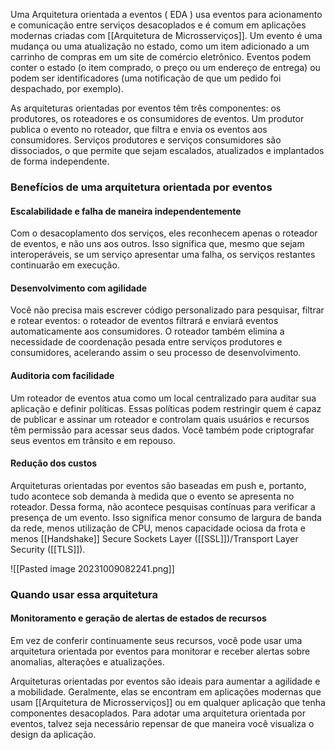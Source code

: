 Uma Arquitetura orientada a eventos ( EDA ) usa eventos para acionamento e comunicação entre serviços desacoplados e é comum em aplicações modernas criadas com [[Arquitetura de Microsserviços]]. Um evento é uma mudança ou uma atualização no estado, como um item adicionado a um carrinho de compras em um site de comércio eletrônico. Eventos podem conter o estado (o item comprado, o preço ou um endereço de entrega) ou podem ser identificadores (uma notificação de que um pedido foi despachado, por exemplo).

As arquiteturas orientadas por eventos têm três componentes: os produtores, os roteadores e os consumidores de eventos. Um produtor publica o evento no roteador, que filtra e envia os eventos aos consumidores. Serviços produtores e serviços consumidores são dissociados, o que permite que sejam escalados, atualizados e implantados de forma independente.

### Benefícios de uma arquitetura orientada por eventos

#### Escalabilidade e falha de maneira independentemente
Com o desacoplamento dos serviços, eles reconhecem apenas o roteador de eventos, e não uns aos outros. Isso significa que, mesmo que sejam interoperáveis, se um serviço apresentar uma falha, os serviços restantes continuarão em execução.

#### Desenvolvimento com agilidade
Você não precisa mais escrever código personalizado para pesquisar, filtrar e rotear eventos: o roteador de eventos filtrará e enviará eventos automaticamente aos consumidores. O roteador também elimina a necessidade de coordenação pesada entre serviços produtores e consumidores, acelerando assim o seu processo de desenvolvimento.  

#### Auditoria com facilidade
Um roteador de eventos atua como um local centralizado para auditar sua aplicação e definir políticas. Essas políticas podem restringir quem é capaz de publicar e assinar um roteador e controlam quais usuários e recursos têm permissão para acessar seus dados. Você também pode criptografar seus eventos em trânsito e em repouso.  

#### Redução dos custos
Arquiteturas orientadas por eventos são baseadas em push e, portanto, tudo acontece sob demanda à medida que o evento se apresenta no roteador. Dessa forma, não acontece pesquisas contínuas para verificar a presença de um evento. Isso significa menor consumo de largura de banda da rede, menos utilização de CPU, menos capacidade ociosa da frota e menos [[Handshake]] Secure Sockets Layer ([[SSL]])/Transport Layer Security ([[TLS]]).

![[Pasted image 20231009082241.png]]

### Quando usar essa arquitetura

#### Monitoramento e geração de alertas de estados de recursos
Em vez de conferir continuamente seus recursos, você pode usar uma arquitetura orientada por eventos para monitorar e receber alertas sobre anomalias, alterações e atualizações. 

Arquiteturas orientadas por eventos são ideais para aumentar a agilidade e a mobilidade. Geralmente, elas se encontram em aplicações modernas que usam [[Arquitetura de Microsserviços]] ou em qualquer aplicação que tenha componentes desacoplados. Para adotar uma arquitetura orientada por eventos, talvez seja necessário repensar de que maneira você visualiza o design da aplicação. 
